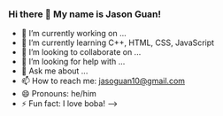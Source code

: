 ### Hi there 👋 My name is Jason Guan!

- 🔭 I’m currently working on ...
- 🌱 I’m currently learning C++, HTML, CSS, JavaScript
- 👯 I’m looking to collaborate on ...
- 🤔 I’m looking for help with ...
- 💬 Ask me about ...
- 📫 How to reach me: jasoguan10@gmail.com
- 😄 Pronouns: he/him
- ⚡ Fun fact: I love boba!
-->
